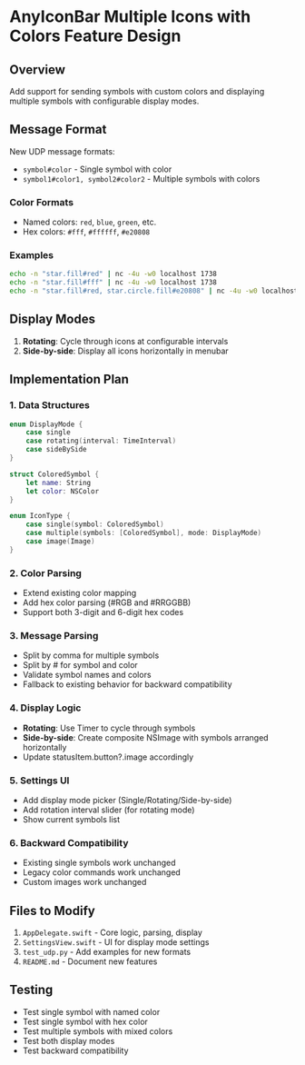 # AnyIconBar Multiple Icons with Colors Feature Design

## Overview
Add support for sending symbols with custom colors and displaying multiple symbols with configurable display modes.

## Message Format
New UDP message formats:
- `symbol#color` - Single symbol with color
- `symbol1#color1, symbol2#color2` - Multiple symbols with colors

### Color Formats
- Named colors: `red`, `blue`, `green`, etc.
- Hex colors: `#fff`, `#ffffff`, `#e20808`

### Examples
```bash
echo -n "star.fill#red" | nc -4u -w0 localhost 1738
echo -n "star.fill#fff" | nc -4u -w0 localhost 1738
echo -n "star.fill#red, star.circle.fill#e20808" | nc -4u -w0 localhost 1738
```

## Display Modes
1. **Rotating**: Cycle through icons at configurable intervals
2. **Side-by-side**: Display all icons horizontally in menubar

## Implementation Plan

### 1. Data Structures
```swift
enum DisplayMode {
    case single
    case rotating(interval: TimeInterval)
    case sideBySide
}

struct ColoredSymbol {
    let name: String
    let color: NSColor
}

enum IconType {
    case single(symbol: ColoredSymbol)
    case multiple(symbols: [ColoredSymbol], mode: DisplayMode)
    case image(Image)
}
```

### 2. Color Parsing
- Extend existing color mapping
- Add hex color parsing (#RGB and #RRGGBB)
- Support both 3-digit and 6-digit hex codes

### 3. Message Parsing
- Split by comma for multiple symbols
- Split by # for symbol and color
- Validate symbol names and colors
- Fallback to existing behavior for backward compatibility

### 4. Display Logic
- **Rotating**: Use Timer to cycle through symbols
- **Side-by-side**: Create composite NSImage with symbols arranged horizontally
- Update statusItem.button?.image accordingly

### 5. Settings UI
- Add display mode picker (Single/Rotating/Side-by-side)
- Add rotation interval slider (for rotating mode)
- Show current symbols list

### 6. Backward Compatibility
- Existing single symbols work unchanged
- Legacy color commands work unchanged
- Custom images work unchanged

## Files to Modify
1. `AppDelegate.swift` - Core logic, parsing, display
2. `SettingsView.swift` - UI for display mode settings
3. `test_udp.py` - Add examples for new formats
4. `README.md` - Document new features

## Testing
- Test single symbol with named color
- Test single symbol with hex color
- Test multiple symbols with mixed colors
- Test both display modes
- Test backward compatibility